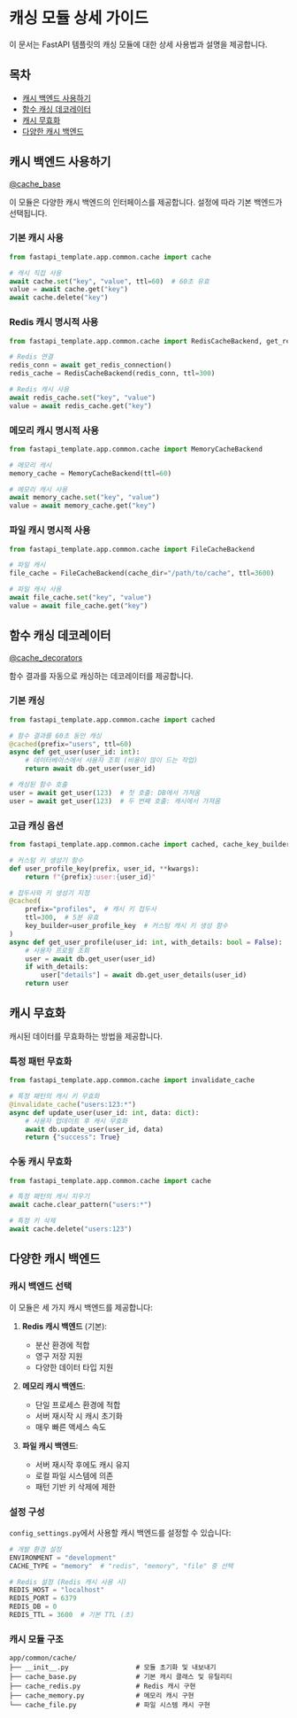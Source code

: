 # 캐싱 모듈 상세 가이드

이 문서는 FastAPI 템플릿의 캐싱 모듈에 대한 상세 사용법과 설명을 제공합니다.

## 목차

- [캐시 백엔드 사용하기](#캐시-백엔드-사용하기)
- [함수 캐싱 데코레이터](#함수-캐싱-데코레이터)
- [캐시 무효화](#캐시-무효화)
- [다양한 캐시 백엔드](#다양한-캐시-백엔드)

## 캐시 백엔드 사용하기

[@cache_base](/fastapi_template/app/common/cache/cache_base.py)

이 모듈은 다양한 캐시 백엔드의 인터페이스를 제공합니다. 설정에 따라 기본 백엔드가 선택됩니다.

### 기본 캐시 사용

```python
from fastapi_template.app.common.cache import cache

# 캐시 직접 사용
await cache.set("key", "value", ttl=60)  # 60초 유효
value = await cache.get("key")
await cache.delete("key")
```

### Redis 캐시 명시적 사용

```python
from fastapi_template.app.common.cache import RedisCacheBackend, get_redis_connection

# Redis 연결
redis_conn = await get_redis_connection()
redis_cache = RedisCacheBackend(redis_conn, ttl=300)

# Redis 캐시 사용
await redis_cache.set("key", "value")
value = await redis_cache.get("key")
```

### 메모리 캐시 명시적 사용

```python
from fastapi_template.app.common.cache import MemoryCacheBackend

# 메모리 캐시
memory_cache = MemoryCacheBackend(ttl=60)

# 메모리 캐시 사용
await memory_cache.set("key", "value")
value = await memory_cache.get("key")
```

### 파일 캐시 명시적 사용

```python
from fastapi_template.app.common.cache import FileCacheBackend

# 파일 캐시
file_cache = FileCacheBackend(cache_dir="/path/to/cache", ttl=3600)

# 파일 캐시 사용
await file_cache.set("key", "value")
value = await file_cache.get("key")
```

## 함수 캐싱 데코레이터

[@cache_decorators](/fastapi_template/app/common/cache/cache_redis.py)

함수 결과를 자동으로 캐싱하는 데코레이터를 제공합니다.

### 기본 캐싱

```python
from fastapi_template.app.common.cache import cached

# 함수 결과를 60초 동안 캐싱
@cached(prefix="users", ttl=60)
async def get_user(user_id: int):
    # 데이터베이스에서 사용자 조회 (비용이 많이 드는 작업)
    return await db.get_user(user_id)

# 캐싱된 함수 호출
user = await get_user(123)  # 첫 호출: DB에서 가져옴
user = await get_user(123)  # 두 번째 호출: 캐시에서 가져옴
```

### 고급 캐싱 옵션

```python
from fastapi_template.app.common.cache import cached, cache_key_builder

# 커스텀 키 생성기 함수
def user_profile_key(prefix, user_id, **kwargs):
    return f"{prefix}:user:{user_id}"

# 접두사와 키 생성기 지정
@cached(
    prefix="profiles",  # 캐시 키 접두사
    ttl=300,  # 5분 유효
    key_builder=user_profile_key  # 커스텀 캐시 키 생성 함수
)
async def get_user_profile(user_id: int, with_details: bool = False):
    # 사용자 프로필 조회
    user = await db.get_user(user_id)
    if with_details:
        user["details"] = await db.get_user_details(user_id)
    return user
```

## 캐시 무효화

캐시된 데이터를 무효화하는 방법을 제공합니다.

### 특정 패턴 무효화

```python
from fastapi_template.app.common.cache import invalidate_cache

# 특정 패턴의 캐시 키 무효화
@invalidate_cache("users:123:*")
async def update_user(user_id: int, data: dict):
    # 사용자 업데이트 후 캐시 무효화
    await db.update_user(user_id, data)
    return {"success": True}
```

### 수동 캐시 무효화

```python
from fastapi_template.app.common.cache import cache

# 특정 패턴의 캐시 지우기
await cache.clear_pattern("users:*")

# 특정 키 삭제
await cache.delete("users:123")
```

## 다양한 캐시 백엔드

### 캐시 백엔드 선택

이 모듈은 세 가지 캐시 백엔드를 제공합니다:

1. **Redis 캐시 백엔드** (기본):
   - 분산 환경에 적합
   - 영구 저장 지원
   - 다양한 데이터 타입 지원

2. **메모리 캐시 백엔드**:
   - 단일 프로세스 환경에 적합
   - 서버 재시작 시 캐시 초기화
   - 매우 빠른 액세스 속도

3. **파일 캐시 백엔드**:
   - 서버 재시작 후에도 캐시 유지
   - 로컬 파일 시스템에 의존
   - 패턴 기반 키 삭제에 제한

### 설정 구성

`config_settings.py`에서 사용할 캐시 백엔드를 설정할 수 있습니다:

```python
# 개발 환경 설정
ENVIRONMENT = "development"
CACHE_TYPE = "memory"  # "redis", "memory", "file" 중 선택

# Redis 설정 (Redis 캐시 사용 시)
REDIS_HOST = "localhost"
REDIS_PORT = 6379
REDIS_DB = 0
REDIS_TTL = 3600  # 기본 TTL (초)
```

### 캐시 모듈 구조

```
app/common/cache/
├── __init__.py                 # 모듈 초기화 및 내보내기
├── cache_base.py               # 기본 캐시 클래스 및 유틸리티
├── cache_redis.py              # Redis 캐시 구현
├── cache_memory.py             # 메모리 캐시 구현
└── cache_file.py               # 파일 시스템 캐시 구현
```
